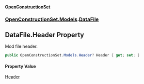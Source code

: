 #### [OpenConstructionSet](index 'index')
### [OpenConstructionSet.Models](index#OpenConstructionSet_Models 'OpenConstructionSet.Models').[DataFile](q_8MggXJ9Yoajs1dvqB03g 'OpenConstructionSet.Models.DataFile')
## DataFile.Header Property
Mod file header.  
```csharp
public OpenConstructionSet.Models.Header? Header { get; set; }
```
#### Property Value
[Header](bjExWrZuBlRDCiIUljjMrA 'OpenConstructionSet.Models.Header')
